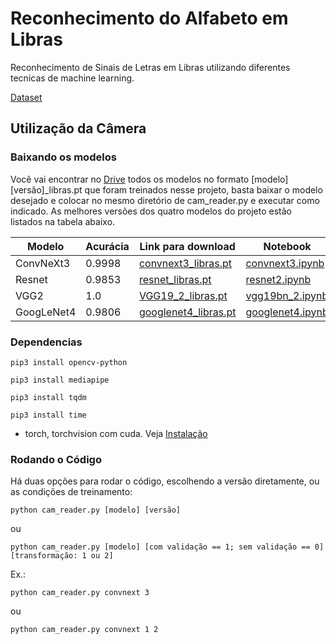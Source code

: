 # Reconhecimento do Alfabeto em Libras
Reconhecimento de Sinais de Letras em Libras utilizando diferentes tecnicas de machine learning.

[Dataset](https://www.kaggle.com/datasets/williansoliveira/libras?resource=download)

## Utilização da Câmera

### Baixando os modelos

Você vai encontrar no [Drive](https://drive.google.com/drive/folders/1FWLEjItsCVNp2cz_t_xlUzyctqFvhMqu?usp=sharing) todos os modelos no formato [modelo][versão]_libras.pt que foram treinados nesse projeto, basta baixar o modelo desejado e colocar no mesmo diretório de cam_reader.py e executar como indicado. As melhores versões dos quatro modelos do projeto estão listados na tabela abaixo.

| Modelo | Acurácia | Link para download | Notebook
|  ---  | ----------- | ---------------- | --------
| ConvNeXt3 | 0.9998   | [convnext3_libras.pt](https://drive.google.com/file/d/1Bv6CR5WcR2eSjWXlWV0IJwWtMU78eZ6F/view?usp=share_link) | [convnext3.ipynb](https://github.com/matheusrbg/Reconhecimento-do-Alfabeto-em-Libras/blob/main/ConvNeXt/convnext3.ipynb) |
| Resnet | 0.9853  | [resnet_libras.pt](https://drive.google.com/file/d/12le1-ssMleU19GBJIa7otkuMNvMor9Zo/view?usp=share_link) | [resnet2.ipynb](https://github.com/matheusrbg/Reconhecimento-do-Alfabeto-em-Libras/blob/main/ResNet/resnet2.ipynb) |
| VGG2  | 1.0   | [VGG19_2_libras.pt](https://drive.google.com/file/d/1-Sh3648G-tRaNsfmO4fzGQGWbIBGhXTn/view?usp=share_link)  | [vgg19bn_2.ipynb](https://github.com/matheusrbg/Reconhecimento-do-Alfabeto-em-Libras/blob/main/VGG/vgg19bn_2.ipynb) |
| GoogLeNet4  | 0.9806  | [googlenet4_libras.pt](https://drive.google.com/file/d/1-5H7juRIZH4uCsAwz2v9N6otOqTwIlGb/view?usp=share_link) | [googlenet4.ipynb](https://github.com/matheusrbg/Reconhecimento-do-Alfabeto-em-Libras/blob/main/GoogLeNet/googlenet4.ipynb) |


### Dependencias

```
pip3 install opencv-python
```

```
pip3 install mediapipe
```

```
pip3 install tqdm
```

```
pip3 install time
```


* torch, torchvision com cuda. Veja [Instalação](https://pytorch.org/get-started/locally/)

### Rodando o Código
Há duas opções para rodar o código, escolhendo a versão diretamente, ou as condições de treinamento:
```
python cam_reader.py [modelo] [versão]
```
ou

```
python cam_reader.py [modelo] [com validação == 1; sem validação == 0] [transformação: 1 ou 2]
```

Ex.:
```
python cam_reader.py convnext 3
```
ou

```
python cam_reader.py convnext 1 2
```
